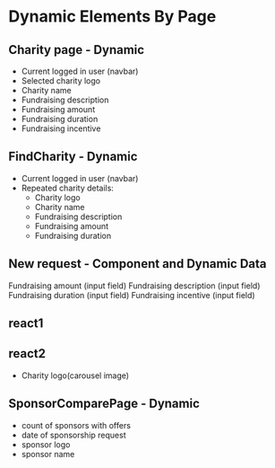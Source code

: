 # Dynamic Elements By Page

## Charity page - Dynamic
- Current logged in user (navbar)
- Selected charity logo 
- Charity name
- Fundraising description
- Fundraising amount
- Fundraising duration
- Fundraising incentive


## FindCharity - Dynamic
- Current logged in user (navbar)
- Repeated charity details:
	- Charity logo
	- Charity name
	- Fundraising description
	- Fundraising amount
	- Fundraising duration





## New request - Component and Dynamic Data
Fundraising amount (input field)
Fundraising description (input field)
Fundraising duration (input field)
Fundraising incentive (input field)

## react1
## react2
- Charity logo(carousel image)

## SponsorComparePage - Dynamic
- count of sponsors with offers
- date of sponsorship request
- sponsor logo
- sponsor name


